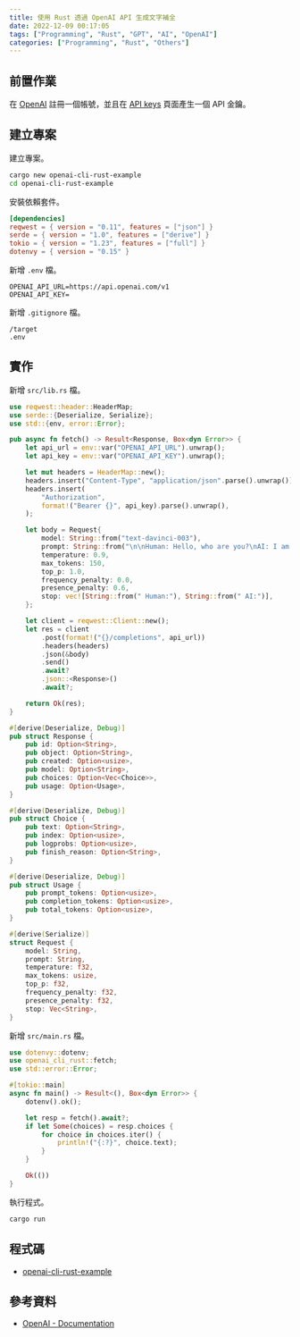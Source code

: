 ```yaml
---
title: 使用 Rust 透過 OpenAI API 生成文字補全
date: 2022-12-09 00:17:05
tags: ["Programming", "Rust", "GPT", "AI", "OpenAI"]
categories: ["Programming", "Rust", "Others"]
---
```


## 前置作業

在 [OpenAI](https://openai.com/api/) 註冊一個帳號，並且在 [API keys](https://platform.openai.com/settings/organization/api-keys) 頁面產生一個 API 金鑰。

## 建立專案

建立專案。

```bash
cargo new openai-cli-rust-example
cd openai-cli-rust-example
```

安裝依賴套件。

```toml
[dependencies]
reqwest = { version = "0.11", features = ["json"] }
serde = { version = "1.0", features = ["derive"] }
tokio = { version = "1.23", features = ["full"] }
dotenvy = { version = "0.15" }
```

新增 `.env` 檔。

```env
OPENAI_API_URL=https://api.openai.com/v1
OPENAI_API_KEY=
```

新增 `.gitignore` 檔。

```env
/target
.env
```

## 實作

新增 `src/lib.rs` 檔。

```rs
use reqwest::header::HeaderMap;
use serde::{Deserialize, Serialize};
use std::{env, error::Error};

pub async fn fetch() -> Result<Response, Box<dyn Error>> {
    let api_url = env::var("OPENAI_API_URL").unwrap();
    let api_key = env::var("OPENAI_API_KEY").unwrap();

    let mut headers = HeaderMap::new();
    headers.insert("Content-Type", "application/json".parse().unwrap());
    headers.insert(
        "Authorization",
        format!("Bearer {}", api_key).parse().unwrap(),
    );

    let body = Request{
        model: String::from("text-davinci-003"),
        prompt: String::from("\n\nHuman: Hello, who are you?\nAI: I am an AI created by OpenAI. How can I help you today?\nHuman: Hello, who are you?"),
        temperature: 0.9,
        max_tokens: 150,
        top_p: 1.0,
        frequency_penalty: 0.0,
        presence_penalty: 0.6,
        stop: vec![String::from(" Human:"), String::from(" AI:")],
    };

    let client = reqwest::Client::new();
    let res = client
        .post(format!("{}/completions", api_url))
        .headers(headers)
        .json(&body)
        .send()
        .await?
        .json::<Response>()
        .await?;

    return Ok(res);
}

#[derive(Deserialize, Debug)]
pub struct Response {
    pub id: Option<String>,
    pub object: Option<String>,
    pub created: Option<usize>,
    pub model: Option<String>,
    pub choices: Option<Vec<Choice>>,
    pub usage: Option<Usage>,
}

#[derive(Deserialize, Debug)]
pub struct Choice {
    pub text: Option<String>,
    pub index: Option<usize>,
    pub logprobs: Option<usize>,
    pub finish_reason: Option<String>,
}

#[derive(Deserialize, Debug)]
pub struct Usage {
    pub prompt_tokens: Option<usize>,
    pub completion_tokens: Option<usize>,
    pub total_tokens: Option<usize>,
}

#[derive(Serialize)]
struct Request {
    model: String,
    prompt: String,
    temperature: f32,
    max_tokens: usize,
    top_p: f32,
    frequency_penalty: f32,
    presence_penalty: f32,
    stop: Vec<String>,
}
```

新增 `src/main.rs` 檔。

```rs
use dotenvy::dotenv;
use openai_cli_rust::fetch;
use std::error::Error;

#[tokio::main]
async fn main() -> Result<(), Box<dyn Error>> {
    dotenv().ok();

    let resp = fetch().await?;
    if let Some(choices) = resp.choices {
        for choice in choices.iter() {
            println!("{:?}", choice.text);
        }
    }

    Ok(())
}
```

執行程式。

```bash
cargo run
```

## 程式碼

- [openai-cli-rust-example](https://github.com/memochou1993/openai-cli-rust-example)

## 參考資料

- [OpenAI - Documentation](https://platform.openai.com/docs)

